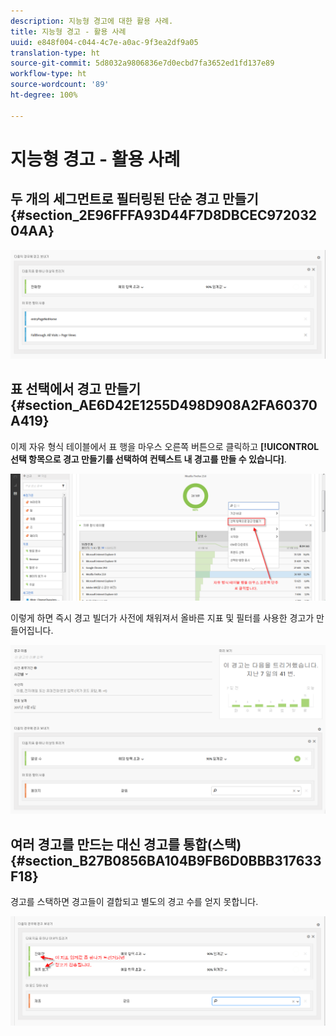 ```yaml
---
description: 지능형 경고에 대한 활용 사례.
title: 지능형 경고 - 활용 사례
uuid: e848f004-c044-4c7e-a0ac-9f3ea2df9a05
translation-type: ht
source-git-commit: 5d8032a9806836e7d0ecbd7fa3652ed1fd137e89
workflow-type: ht
source-wordcount: '89'
ht-degree: 100%

---
```



# 지능형 경고 - 활용 사례

## 두 개의 세그먼트로 필터링된 단순 경고 만들기 {#section_2E96FFFA93D44F7D8DBCEC97203204AA}

<!-- 

Update screenshots for better readability.

 -->

![](assets/alerts_example1.png)

## 표 선택에서 경고 만들기 {#section_AE6D42E1255D498D908A2FA60370A419}

이제 자유 형식 테이블에서 표 행을 마우스 오른쪽 버튼으로 클릭하고 **[!UICONTROL 선택 항목으로 경고 만들기를 선택하여 컨텍스트 내 경고를 만들 수 있습니다]**.

![](assets/alert_selection.png)

이렇게 하면 즉시 경고 빌더가 사전에 채워져서 올바른 지표 및 필터를 사용한 경고가 만들어집니다.

![](assets/prepopulated_alert.png)

## 여러 경고를 만드는 대신 경고를 통합(스택) {#section_B27B0856BA104B9FB6D0BBB317633F18}

경고를 스택하면 경고들이 결합되고 별도의 경고 수를 얻지 못합니다.

![](assets/alerts_example2.png)

